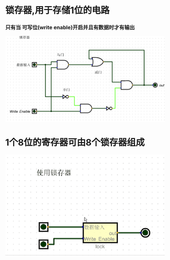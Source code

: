 # 锁存器,用于存储1位的电路
### 只有当 可写位(write enable)开启并且有数据时才有输出
![锁存](imgs/lock.gif)


# 1个8位的寄存器可由8个锁存器组成
![锁存](imgs/lock_example.gif)
